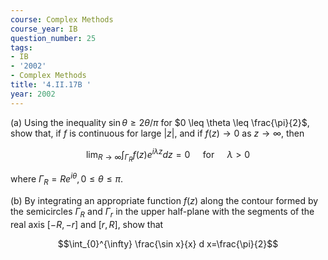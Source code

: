 ```yaml
---
course: Complex Methods
course_year: IB
question_number: 25
tags:
- IB
- '2002'
- Complex Methods
title: '4.II.17B '
year: 2002
---
```



(a) Using the inequality $\sin \theta \geq 2 \theta / \pi$ for $0 \leq \theta \leq \frac{\pi}{2}$, show that, if $f$ is continuous for large $|z|$, and if $f(z) \rightarrow 0$ as $z \rightarrow \infty$, then

$$\lim _{R \rightarrow \infty} \int_{\Gamma_{R}} f(z) e^{i \lambda z} d z=0 \quad \text { for } \quad \lambda>0$$

where $\Gamma_{R}=R e^{i \theta}, 0 \leq \theta \leq \pi$.

(b) By integrating an appropriate function $f(z)$ along the contour formed by the semicircles $\Gamma_{R}$ and $\Gamma_{r}$ in the upper half-plane with the segments of the real axis $[-R,-r]$ and $[r, R]$, show that

$$\int_{0}^{\infty} \frac{\sin x}{x} d x=\frac{\pi}{2}$$